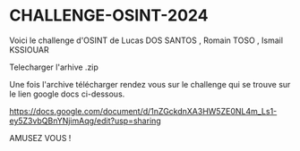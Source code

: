 # CHALLENGE-OSINT-2024
Voici le challenge d'OSINT de Lucas DOS SANTOS , Romain TOSO , Ismail KSSIOUAR

Telecharger l'arhive .zip

Une fois l'archive télécharger rendez vous sur le challenge qui se trouve sur le lien google docs ci-dessous.

https://docs.google.com/document/d/1nZGckdnXA3HW5ZE0NL4m_Ls1-ey5Z3vbQBnYNjimAqg/edit?usp=sharing

AMUSEZ VOUS !
